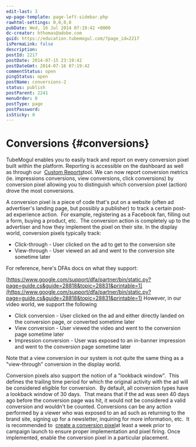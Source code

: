 ```yaml
---
edit-last: 3
wp-page-template: page-left-sidebar.php
rawhtml-settings: 0,0,0,0
pubDate: Wed, 16 Jul 2014 07:19:42 +0000
dc-creator: hthomas@adobe.com
guid: https://education.tubemogul.com/?page_id=2217
isPermaLink: false
description: 
postId: 2217
postDate: 2014-07-15 23:19:42
postDateGmt: 2014-07-16 07:19:42
commentStatus: open
pingStatus: open
postName: conversions-2
status: publish
postParent: 2241
menuOrder: 0
postType: page
postPassword: 
isSticky: 0
---
```


# Conversions {#conversions}

TubeMogul enables you to easily track and report on every conversion pixel built within the platform. Reporting is accessible on the dashboard as well as through our&nbsp; [Custom Reports](/user-guide/measurement/campaign-reporting/custom-reports/)tool. We can now report conversion metrics (ie. impressions conversions, view conversions, click conversions) by conversion pixel allowing you to distinguish which conversion pixel (action) drove the most conversions.

A conversion pixel is a piece of code that's put on a website (often ad advertiser's landing page, but possibly a publisher) to track a certain post-ad experience action.&nbsp;&nbsp;For example, registering as a Facebook fan, filling out a form, buying a product, etc.&nbsp;&nbsp;The conversion action is completely up to the advertiser and how they implement the pixel on their site.
In the display world, conversion pixels typically track:

* Click-through - User clicked on the ad to get to the conversion site
* View-through - User viewed an ad and went to the conversion site sometime later

For reference, here's DFAs docs on what they support:&nbsp;

[https://www.google.com/support/dfa/partner/bin/static.py?page=guide.cs&guide=28818&topic=28831&printable=1](https://www.google.com/support/dfa/partner/bin/static.py?page=guide.cs&guide=28818&topic=28831&printable=1)
However, in our video world, we support the following

* Click conversion - User clicked on the ad and either directly landed on the conversion page, or converted sometime later
* View conversion - User viewed the video and went to the conversion page sometime later
* Impression conversion - User was exposed to an in-banner impression and went to the conversion page sometime later

Note that a view conversion in our system is not quite the same thing as a "view-through" conversion in the display world.

Conversion pixels also support the notion of a "lookback window". &nbsp;This defines the trailing time period for which the original activity with the ad will be considered eligible for conversion. &nbsp;By default, all conversion types have a lookback window of 30 days. &nbsp;That means that if the ad was seen 40 days ago before the conversion page was hit, it would not be considered a valid conversion and wouldn't be counted.
Conversions can be any action performed by a viewer who was exposed to an ad such as returning to the brand site, signing up for a newsletter, inquiring for more information, etc.&nbsp;&nbsp;It is recommended to&nbsp; [create a conversion pixel](../../../../user-guide/execution/placement-setup/conversions/conversion-pixel-setup.md)at least a week prior to campaign launch to ensure proper implementation and pixel firing. Once implemented, enable the conversion pixel in a particular placement.
**&nbsp;** 
